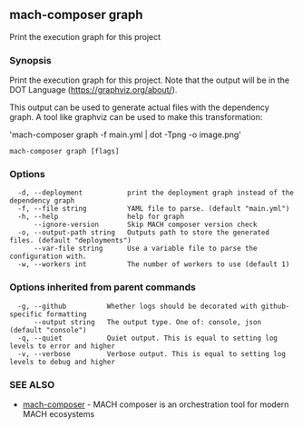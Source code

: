 ## mach-composer graph

Print the execution graph for this project

### Synopsis


Print the execution graph for this project. Note that the output will be in the DOT Language (https://graphviz.org/about/).

This output can be used to generate actual files with the dependency graph. 
A tool like graphviz can be used to make this transformation:
  
  'mach-composer graph -f main.yml | dot -Tpng -o image.png'
	
	

```
mach-composer graph [flags]
```

### Options

```
  -d, --deployment           print the deployment graph instead of the dependency graph
  -f, --file string          YAML file to parse. (default "main.yml")
  -h, --help                 help for graph
      --ignore-version       Skip MACH composer version check
  -o, --output-path string   Outputs path to store the generated files. (default "deployments")
      --var-file string      Use a variable file to parse the configuration with.
  -w, --workers int          The number of workers to use (default 1)
```

### Options inherited from parent commands

```
  -g, --github          Whether logs should be decorated with github-specific formatting
      --output string   The output type. One of: console, json (default "console")
  -q, --quiet           Quiet output. This is equal to setting log levels to error and higher
  -v, --verbose         Verbose output. This is equal to setting log levels to debug and higher
```

### SEE ALSO

* [mach-composer](mach-composer.md)	 - MACH composer is an orchestration tool for modern MACH ecosystems

